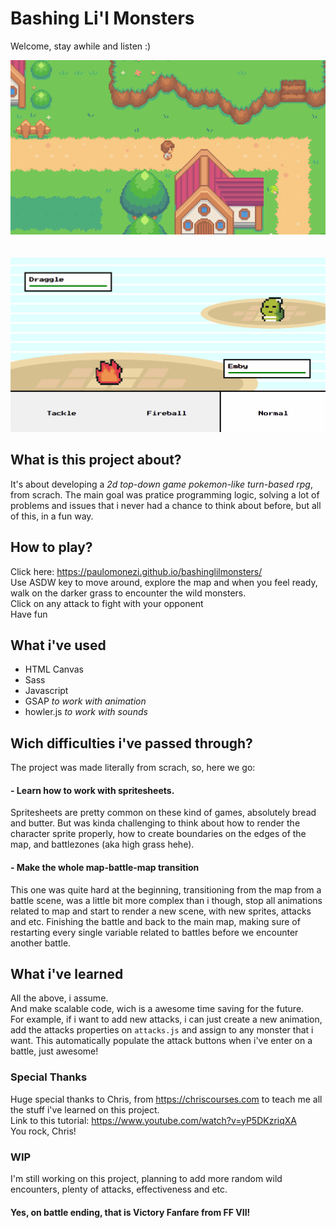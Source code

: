 # Bashing Li'l Monsters

Welcome, stay awhile and listen :)

<img src="./src/gifs/readme-map.gif" alt="gif showing the game map">
<br><br><br>
<img src="./src/gifs/readme-battle.gif" alt="gif showing the battle system">


## What is this project about?

It's about developing a _2d top-down game pokemon-like turn-based rpg_, from scrach. The main goal was pratice programming logic, solving a lot of problems and issues that i never had a chance to think about before, but all of this, in a fun way.

## How to play?
Click here: https://paulomonezi.github.io/bashinglilmonsters/ <br>
Use ASDW key to move around, explore the map and when you feel ready, walk on the darker grass to encounter the wild monsters.<br>
Click on any attack to fight with your opponent<br>
Have fun

## What i've used
- HTML Canvas
- Sass
- Javascript
- GSAP _to work with animation_
- howler.js _to work with sounds_

## Wich difficulties i've passed through?

The project was made literally from scrach, so, here we go:
#### - Learn how to work with spritesheets.
Spritesheets are pretty common on these kind of games, absolutely bread and butter. But was kinda challenging to think about how to render the character sprite properly, how to create boundaries on the edges of the map, and battlezones (aka high grass hehe).

#### - Make the whole map-battle-map transition
This one was quite hard at the beginning, transitioning from the map from a battle scene, was a little bit more complex than i though, stop all animations related to map and start to render a new scene, with new sprites, attacks and etc. 
Finishing the battle and back to the main map, making sure of restarting every single variable related to battles before we encounter another battle.

## What i've learned
All the above, i assume.<br>
And make scalable code, wich is a awesome time saving for the future.<br>
For example, if i want to add new attacks, i can just create a new animation, add the attacks properties on `attacks.js` and assign to any monster that i want. This automatically populate the attack buttons when i've enter on a battle, just awesome!

### Special Thanks
Huge special thanks to Chris, from https://chriscourses.com to teach me all the stuff i've learned on this project.<br>
Link to this tutorial: https://www.youtube.com/watch?v=yP5DKzriqXA <br>
You rock, Chris!

### WIP
I'm still working on this project, planning to add more random wild encounters, plenty of attacks, effectiveness and etc.

#### Yes, on battle ending, that is Victory Fanfare from FF VII!
